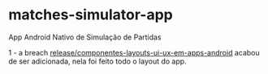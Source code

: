 # matches-simulator-app
App Android Nativo de Simulação de Partidas

1 - a breach [release/componentes-layouts-ui-ux-em-apps-android](https://github.com/willengcomp/matches-simulator-app/tree/release/componentes-layouts-ui-ux-em-apps-android) acabou de ser adicionada, nela foi feito todo o layout do app.
